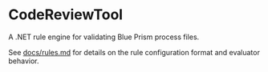 # CodeReviewTool

A .NET rule engine for validating Blue Prism process files.

See [docs/rules.md](docs/rules.md) for details on the rule configuration format and evaluator behavior.
